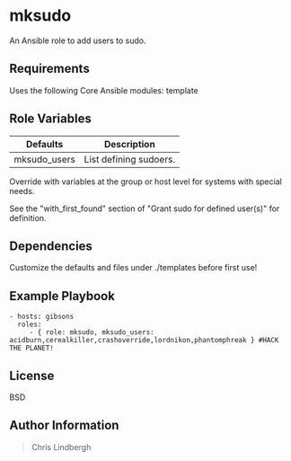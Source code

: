 mksudo
=========

An Ansible role to add users to sudo.

Requirements
------------

Uses the following Core Ansible modules:
template

Role Variables
--------------

| Defaults | Description |
| -------- | ----------- |
| mksudo_users    | List defining sudoers. |

Override with variables at the group or host level for systems with special needs.  

See the "with_first_found" section of "Grant sudo for defined user(s)" for definition.

Dependencies
------------

Customize the defaults and files under ./templates before first use!

Example Playbook
----------------

    - hosts: gibsons
      roles:
         - { role: mksudo, mksudo_users: acidburn,cerealkiller,crashoverride,lordnikon,phantomphreak } #HACK THE PLANET!

License
-------

BSD

Author Information
------------------

> Chris Lindbergh
